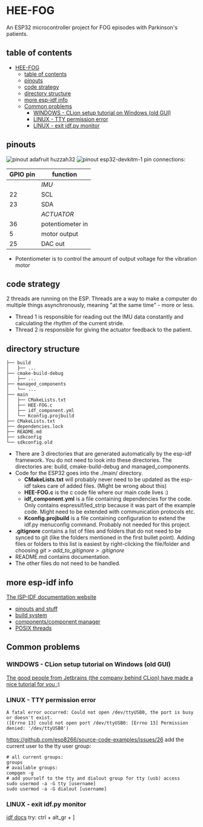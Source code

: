 # HEE-FOG

An ESP32 microcontroller project for FOG episodes with Parkinson's patients.

## table of contents

<!-- TOC -->

* [HEE-FOG](#hee-fog)
    * [table of contents](#table-of-contents)
    * [pinouts](#pinouts)
    * [code strategy](#code-strategy)
    * [directory structure](#directory-structure)
    * [more esp-idf info](#more-esp-idf-info)
    * [Common problems](#common-problems)
        * [WINDOWS - CLion setup tutorial on Windows (old GUI)](#windows---clion-setup-tutorial-on-windows-old-gui)
        * [LINUX - TTY permission error](#linux---tty-permission-error)
        * [LINUX - exit idf.py monitor](#linux---exit-idfpy-monitor)

<!-- TOC -->

## pinouts

![pinout adafruit huzzah32](https://cdn-learn.adafruit.com/assets/assets/000/111/179/original/wireless_Adafruit_HUZZAH32_ESP32_Feather_Pinout.png?1651089809)
![pinout esp32-devkitm-1](https://docs.espressif.com/projects/esp-idf/en/latest/esp32/_images/ESP32_DevKitM-1_pinlayout.png)
pin connections:

| GPIO pin | function         |
|----------|------------------|
|          | *IMU*            |
| 22       | SCL              |
| 23       | SDA              |
|          | *ACTUATOR*       |
| 36       | potentiometer in |
| 5        | motor output     |
| 25       | DAC out          |

- Potentiometer is to control the amount of output voltage for the vibration motor

## code strategy

2 threads are running on the ESP. Threads are a way to make a computer do multiple things asynchronously, meaning "at
the same time" - more or less.

- Thread 1 is responsible for reading out the IMU data constantly and calculating the rhythm of the current stride.
- Thread 2 is responsible for giving the actuator feedback to the patient.

## directory structure

```shell
├── build
│   ├── ...
├── cmake-build-debug
│   ├── ...
├── managed_components
│   └── ...
├── main
│   ├── CMakeLists.txt
│   ├── HEE-FOG.c
│   ├── idf_component.yml
│   └── Kconfig.projbuild
├── CMakeLists.txt
├── dependencies.lock
├── README.md
├── sdkconfig
└── sdkconfig.old
```

- There are 3 directories that are generated automatically by the esp-idf framework. You do not need to look into these
  directories. The directories are: build, cmake-build-debug and managed_components.
- Code for the ESP32 goes into the ./main/ directory.
    - **CMakeLists.txt** will probably never need to be updated as the esp-idf takes care of added files. (Might be
      wrong
      about this)
    - **HEE-FOG.c** is the c code file where our main code lives :)
    - **idf_component.yml** is a file containing dependencies for the code. Only contains espressif/led_strip because it
      was
      part of the example code. Might need to be extended with communication protocols etc.
    - **Kconfig.projbuild** is a file containing configuration to extend the idf.py menuconfig command. Probably not
      needed for this project.
- **.gitignore** contains a list of files and folders that do not need to be synced to git (like the folders mentioned
  in the first bullet point). Adding files or folders to this list is easiest by right-clicking the file/folder and
  choosing _git > add_to_gitignore > .gitignore_
- README.md contains documentation.
- The other files do not need to be handled.

## more esp-idf info

[The ISP-IDF documentation website](https://docs.espressif.com/projects/esp-idf/en/latest/esp32/)

- [pinouts and stuff](https://learn.adafruit.com/adafruit-huzzah32-esp32-feather/pinouts)
- [build system](https://docs.espressif.com/projects/esp-idf/en/latest/esp32/api-guides/build-system.html)
- [components/component manager](https://docs.espressif.com/projects/esp-idf/en/latest/esp32/api-guides/tools/idf-component-manager.html)
- [POSIX threads](https://docs.espressif.com/projects/esp-idf/en/latest/esp32/api-reference/system/pthread.html)

## Common problems

### WINDOWS - CLion setup tutorial on Windows (old GUI)

[The good people from Jetbrains (the company behind CLion) have made a nice tutorial for you :)](https://www.youtube.com/watch?v=M6fa7tzZdLw&t=482s)

### LINUX - TTY permission error

```shell
A fatal error occurred: Could not open /dev/ttyUSB0, the port is busy or doesn't exist.
([Errno 13] could not open port /dev/ttyUSB0: [Errno 13] Permission denied: '/dev/ttyUSB0')
```

https://github.com/esp8266/source-code-examples/issues/26
add the current user to the tty user group:

```shell
# all current groups:
groups
# available groups:
compgen -g
# add yourself to the tty and dialout group for tty (usb) access
sudo usermod -a -G tty [username] 
sudo usermod -a -G dialout [username]
```

### LINUX - exit idf.py monitor

[idf docs](https://docs.espressif.com/projects/esp-idf/en/latest/esp32/api-guides/tools/idf-monitor.html)
try:
ctrl + alt_gr + ]

